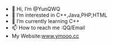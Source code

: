 - 👋 Hi, I’m @YunQWQ
- 👀 I’m interested in C++,Java,PHP,HTML
- 🌱 I’m currently learning C++
- 📫 How to reach me :QQ/Email
- My Website:www.ymooo.cc

<!---
YunQWQ/YunQWQ is a ✨ special ✨ repository because its `README.md` (this file) appears on your GitHub profile.
You can click the Preview link to take a look at your changes.
--->

